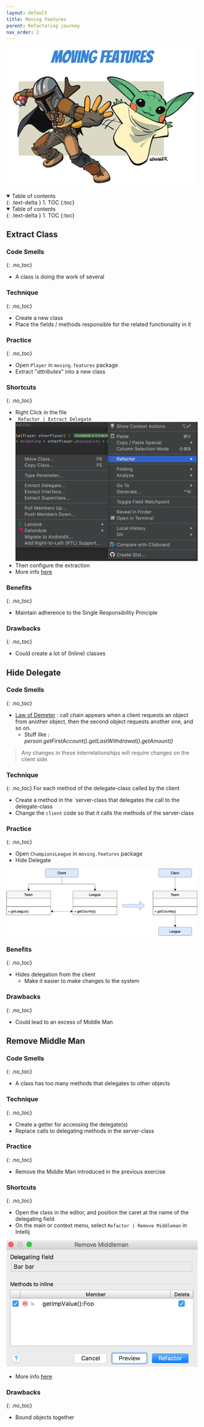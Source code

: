 ```yaml
---
layout: default
title: Moving Features
parent: Refactoring journey
nav_order: 2
---
```


![refactoring-journey](../img/2-moving-features.webp)

<details open markdown="block">
  <summary>
    Table of contents
  </summary>
  {: .text-delta }
1. TOC
{:toc}
</details>

<details open markdown="block">
  <summary>
    Table of contents
  </summary>
  {: .text-delta }
1. TOC
{:toc}
</details>

## Extract Class
### Code Smells
{: .no_toc}
* A class is doing the work of several

### Technique
{: .no_toc}
* Create a new class
* Place the fields / methods responsible for the related functionality in it

### Practice
{: .no_toc}
* Open `Player` in `moving.features` package
* Extract "*attributes*" into a new class 

### Shortcuts
{: .no_toc}
* Right Click in the file
* ` Refactor | Extract Delegate`
![extract class](../img/extract-delegate.webp)
* Then configure the extraction
* More info [here](https://www.jetbrains.com/help/idea/extract-into-class-refactorings.html#extract_delegate)

### Benefits
{: .no_toc}
* Maintain adherence to the Single Responsibility Principle

### Drawbacks
{: .no_toc}
* Could create a lot of (Inline) classes

## Hide Delegate
### Code Smells
{: .no_toc}
* [Law of Demeter](https://en.wikipedia.org/wiki/Law_of_Demeter) : call chain appears when a client requests an object from another object, then the second object requests another one, and so on. 
    * Stuff like : *person.getFirstAccount().getLastWithdrawal().getAmount()*
> Any changes in these interrelationships will require changes on the client side.

### Technique
{: .no_toc}
For each method of the delegate-class called by the client
* Create a method in the `server-class that delegates the call to the delegate-class
* Change the `client` code so that it calls the methods of the server-class

### Practice
{: .no_toc}
* Open `ChampionsLeague` in `moving.features` package
* Hide Delegate

![hide delegate](../img/hideDelegate.webp)

### Benefits
{: .no_toc}
* Hides delegation from the client
   * Make it easier to make changes to the system

### Drawbacks
{: .no_toc}
* Could lead to an excess of Middle Man

## Remove Middle Man
### Code Smells
{: .no_toc}
* A class has too many methods that delegates to other objects

### Technique
{: .no_toc}
* Create a getter for accessing the delegate(s)
* Replace calls to delegating methods in the server-class

### Practice
{: .no_toc}
* Remove the Middle Man introduced in the previous exercise

### Shortcuts
{: .no_toc}
* Open the class in the editor, and position the caret at the name of the delegating field
* On the main or context menu, select `Refactor | Remove Middleman` in Intellij

![hide delegate](../img/removeMiddleman.webp)
* More info [here](https://www.jetbrains.com/help/idea/remove-middleman.html)

### Drawbacks
{: .no_toc}
* Bound objects together
